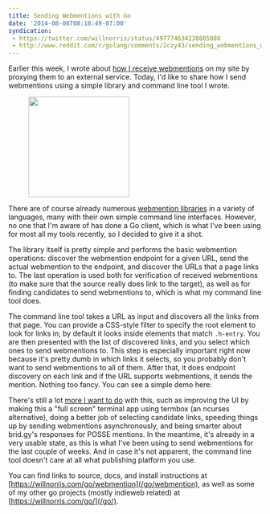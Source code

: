 ```yaml
---
title: Sending Webmentions with Go
date: '2014-08-08T08:18:49-07:00'
syndication:
 - https://twitter.com/willnorris/status/497774634238885888
 - http://www.reddit.com/r/golang/comments/2czy43/sending_webmentions_with_go/
---
```


Earlier this week, I wrote about [how I receive webmentions][] on my site by proxying them to an external service.
Today, I'd like to share how I send webmentions using a simple library and command line tool I wrote.

<figure class="alignright outset">
  <img src="webmention.svg" width="200">
</figure>

There are of course already numerous [webmention libraries][] in a variety of languages, many with their own simple
command line interfaces.  However, no one that I'm aware of has done a Go client, which is what I've been using for most
all my tools recently, so I decided to give it a shot. 

The library itself is pretty simple and performs the basic webmention operations: discover the webmention endpoint for a
given URL, send the actual webmention to the endpoint, and discover the URLs that a page links to.  The last operation
is used both for verification of received webmentions (to make sure that the source really does link to the target), as
well as for finding candidates to send webmentions to, which is what my command line tool does.

The command line tool takes a URL as input and discovers all the links from that page.  You can provide a CSS-style
filter to specify the root element to look for links in; by default it looks inside elements that match `.h-entry`.  You
are then presented with the list of discovered links, and you select which ones to send webmentions to.  This step is
especially important right now because it's pretty dumb in which links it selects, so you probably don't want to send
webmentions to all of them.  After that, it does endpoint discovery on each link and if the URL supports webmentions, it
sends the mention.  Nothing too fancy.  You can see a simple demo here:

<script type="text/javascript" src="https://asciinema.org/a/11344.js" id="asciicast-11344" async=""></script>

There's still a lot [more I want to do][] with this, such as improving the UI by making this a "full screen" terminal
app using termbox (an ncurses alternative), doing a better job of selecting candidate links, speeding things up by
sending webmentions asynchronously, and being smarter about brid.gy's responses for POSSE mentions.  In the meantime,
it's already in a very usable state, as this is what I've been using to send webmentions for the last couple of weeks.
And in case it's not apparent, the command line tool doesn't care at all what publishing platform you use.

You can find links to source, docs, and install instructions at [https://willnorris.com/go/webmention](/go/webmention),
as well as some of my other go projects (mostly indieweb related) at [https://willnorris.com/go/](/go/).

[how I receive webmentions]: /2014/08/proxying-webmentions-with-nginx
[webmention libraries]: http://indiewebcamp.com/webmention#Libraries
[more I want to do]: https://github.com/willnorris/go-webmention/issues

